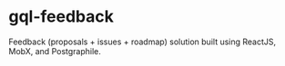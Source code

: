 # gql-feedback
Feedback (proposals + issues + roadmap) solution built using ReactJS, MobX, and Postgraphile.
